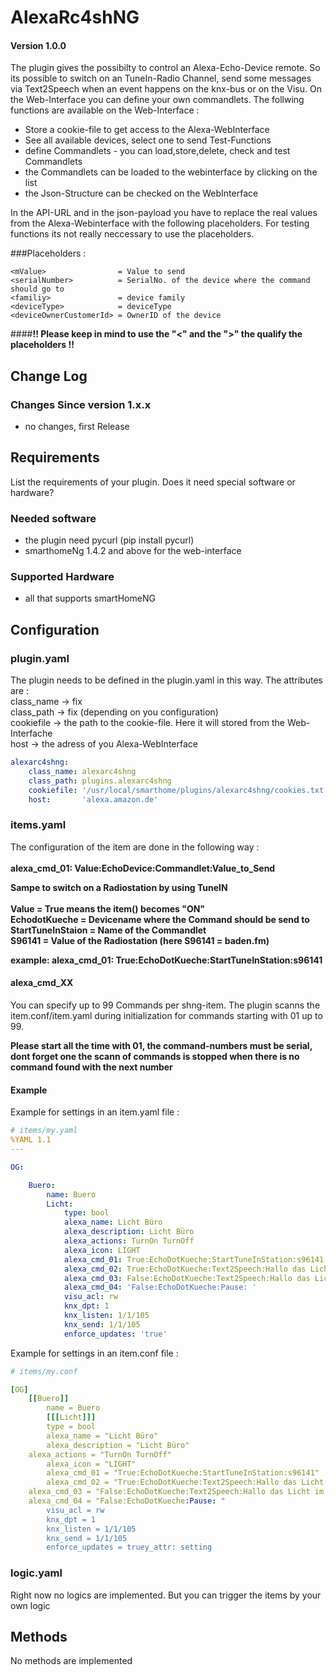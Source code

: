 # AlexaRc4shNG

#### Version 1.0.0

The plugin gives the possibilty to control an Alexa-Echo-Device remote.
So its possible to switch on an TuneIn-Radio Channel, send some messages via Text2Speech when an event happens on the knx-bus or on the Visu. On the Web-Interface you can define your own commandlets. The follwing functions are available on the Web-Interface :

- Store a cookie-file to get access to the Alexa-WebInterface
- See all available devices, select one to send Test-Functions
- define Commandlets - you can load,store,delete, check and test Commandlets
- the Commandlets can be loaded to the webinterface by clicking on the list
- the Json-Structure can be checked on the WebInterface

In the API-URL and in the json-payload you have to replace the real values from the Alexa-Webinterface with the following placeholders. For testing functions its not really neccessary to use the placeholders.

###Placeholders :

```
<mValue>				= Value to send
<serialNumber>			= SerialNo. of the device where the command should go to
<familiy>				= device family
<deviceType>			= deviceType
<deviceOwnerCustomerId>	= OwnerID of the device
```
####<strong>!! Please keep in mind to use the "<" and the ">" the qualify the placeholders !!</strong>

## Change Log



### Changes Since version 1.x.x

- no changes, first Release



## Requirements

List the requirements of your plugin. Does it need special software or hardware?

### Needed software

* the plugin need pycurl (pip install pycurl)
* smarthomeNg 1.4.2 and above for the web-interface


### Supported Hardware

* all that supports smartHomeNG


## Configuration

### plugin.yaml

The plugin needs to be defined in the plugin.yaml in this way. The attributes are : <br> class_name -> fix <br> class_path -> fix (depending on you configuration) <br> cookiefile -> the path to the cookie-file. Here it will stored from the Web-Interfache<br>host -> the adress of you Alexa-WebInterface


```yaml
alexarc4shng:
    class_name: alexarc4shng
    class_path: plugins.alexarc4shng
    cookiefile: '/usr/local/smarthome/plugins/alexarc4shng/cookies.txt'
    host:       'alexa.amazon.de'
```



### items.yaml

The configuration of the item are done in the following way :
<strong><br><br>
alexa_cmd_01: Value:EchoDevice:Commandlet:Value_to_Send

Sampe to switch on a Radiostation by using TuneIN<br><br>
Value = True means the item() becomes "ON"<br>
EchodotKueche = Devicename where the Command should be send to<br>
StartTuneInStaion = Name of the Commandlet<br>
S96141 = Value of the Radiostation (here S96141 = baden.fm)

example:
alexa_cmd_01: True:EchoDotKueche:StartTuneInStation:s96141
</strong>

#### alexa_cmd_XX

You can specify up to 99 Commands per shng-item. The plugin scanns the item.conf/item.yaml during initialization for commands starting with 01 up to 99.

<strong>Please start all the time with 01, the command-numbers must be serial, dont forget one the scann of commands is stopped when there is no command found with the next number</strong>

#### Example

Example for settings in an item.yaml file :

```yaml
# items/my.yaml
%YAML 1.1
---

OG:

    Buero:
        name: Buero
        Licht:
            type: bool
            alexa_name: Licht Büro
            alexa_description: Licht Büro
            alexa_actions: TurnOn TurnOff
            alexa_icon: LIGHT
            alexa_cmd_01: True:EchoDotKueche:StartTuneInStation:s96141
            alexa_cmd_02: True:EchoDotKueche:Text2Speech:Hallo das Licht im Buero ist eingeschalten
            alexa_cmd_03: False:EchoDotKueche:Text2Speech:Hallo das Licht im Buero ist aus
            alexa_cmd_04: 'False:EchoDotKueche:Pause: '
            visu_acl: rw
            knx_dpt: 1
            knx_listen: 1/1/105
            knx_send: 1/1/105
            enforce_updates: 'true'

```
Example for settings in an item.conf file :

```yaml
# items/my.conf

[OG]
    [[Buero]]
        name = Buero
        [[[Licht]]]
        type = bool
        alexa_name = "Licht Büro"
        alexa_description = "Licht Büro"
	alexa_actions = "TurnOn TurnOff"
        alexa_icon = "LIGHT"
        alexa_cmd_01 = "True:EchoDotKueche:StartTuneInStation:s96141"
        alexa_cmd_02 = "True:EchoDotKueche:Text2Speech:Hallo das Licht im Buero ist eingeschalten"
	alexa_cmd_03 = "False:EchoDotKueche:Text2Speech:Hallo das Licht im Buero ist aus"
	alexa_cmd_04 = "False:EchoDotKueche:Pause: "		
        visu_acl = rw
        knx_dpt = 1
        knx_listen = 1/1/105
        knx_send = 1/1/105
        enforce_updates = truey_attr: setting
```

### logic.yaml
Right now no logics are implemented. But you can trigger the items by your own logic


## Methods
No methods are implemented

